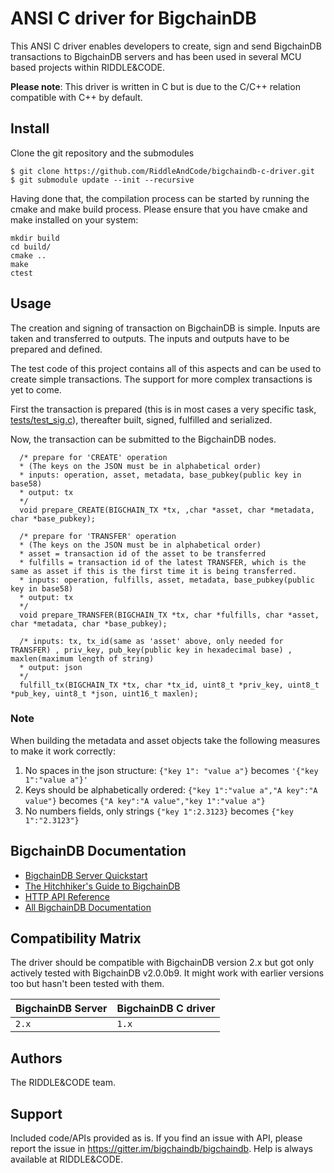 <!---
Copyright RiddleandCode
--->


# ANSI C driver for BigchainDB

This ANSI C driver enables developers to create, sign and send BigchainDB transactions to BigchainDB servers and has been used in several MCU based projects within RIDDLE&CODE.

**Please note**: This driver is written in C but is due to the C/C++ relation compatible with C++ by default. 


## Install


Clone the git repository and the submodules

```
$ git clone https://github.com/RiddleAndCode/bigchaindb-c-driver.git
$ git submodule update --init --recursive
```

Having done that, the compilation process can be started by running the cmake and make build process. 
Please ensure that you have cmake and make installed on your system:

```
mkdir build
cd build/
cmake ..
make
ctest
```


## Usage

The creation and signing of transaction on BigchainDB is simple. Inputs are taken and transferred to outputs. 
The inputs and outputs have to be prepared and defined. 


The test code of this project contains all of this aspects and can be used to create simple transactions. The support for more complex transactions is yet to come.

First the transaction is prepared (this is in most cases a very specific task, [tests/test_sig.c](https://github.com/RiddleAndCode/bigchaindb-c-driver/blob/master/tests/test_sig.c#L38)), thereafter
built, signed, fulfilled and serialized. 

Now, the transaction can be submitted to the BigchainDB nodes.

```
  /* prepare for 'CREATE' operation
  * (The keys on the JSON must be in alphabetical order)
  * inputs: operation, asset, metadata, base_pubkey(public key in base58)
  * output: tx
  */
  void prepare_CREATE(BIGCHAIN_TX *tx, ,char *asset, char *metadata, char *base_pubkey);

  /* prepare for 'TRANSFER' operation
  * (The keys on the JSON must be in alphabetical order)
  * asset = transaction id of the asset to be transferred
  * fulfills = transaction id of the latest TRANSFER, which is the same as asset if this is the first time it is being transferred.
  * inputs: operation, fulfills, asset, metadata, base_pubkey(public key in base58)
  * output: tx
  */
  void prepare_TRANSFER(BIGCHAIN_TX *tx, char *fulfills, char *asset, char *metadata, char *base_pubkey);
  
  /* inputs: tx, tx_id(same as 'asset' above, only needed for TRANSFER) , priv_key, pub_key(public key in hexadecimal base) , maxlen(maximum length of string)
  * output: json
  */
  fulfill_tx(BIGCHAIN_TX *tx, char *tx_id, uint8_t *priv_key, uint8_t *pub_key, uint8_t *json, uint16_t maxlen);

```


### Note
When building the metadata and asset objects take the following measures to make it work correctly:
1. No spaces in the json structure: ```{"key 1": "value a"}``` becomes ```'{"key 1":"value a"}'```
2. Keys should be alphabetically ordered: ```{"key 1":"value a","A key":"A value"}``` becomes ```{"A key":"A value","key 1":"value a"}```
3. No numbers fields, only strings ```{"key 1":2.3123}``` becomes ```{"key 1":"2.3123"}```




## BigchainDB Documentation

* [BigchainDB Server Quickstart](http://docs.bigchaindb.com/projects/server/en/latest/quickstart.html)
* [The Hitchhiker's Guide to BigchainDB](https://www.bigchaindb.com/developers/guide/)
* [HTTP API Reference](http://docs.bigchaindb.com/projects/server/en/latest/http-client-server-api.html)
* [All BigchainDB Documentation](https://docs.bigchaindb.com/en/latest/)



## Compatibility Matrix

The driver should be compatible with BigchainDB version 2.x but got only actively tested with BigchainDB v2.0.0b9. It might work with earlier versions too but hasn't been tested with them.

| BigchainDB Server | BigchainDB C driver |
| ----------------- |------------------------------|
| `2.x`             | `1.x`                      |


## Authors

The RIDDLE&CODE team.


## Support

Included code/APIs provided as is. 
If you find an issue with API, please report the issue in https://gitter.im/bigchaindb/bigchaindb. 
Help is always available at RIDDLE&CODE.
 

